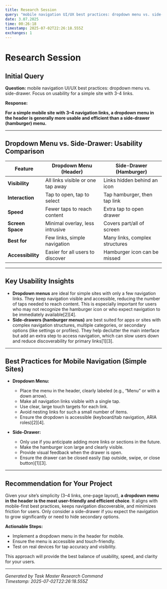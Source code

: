 ```yaml
---
title: Research Session
query: "mobile navigation UI/UX best practices: dropdown menu vs. side-drawer. Focus on usability for a simple site with 3-4 links."
date: 3.07.2025
time: 00:26:18
timestamp: 2025-07-02T22:26:18.555Z
exchanges: 1
---
```


# Research Session

## Initial Query

**Question:** mobile navigation UI/UX best practices: dropdown menu vs. side-drawer. Focus on usability for a simple site with 3-4 links.

**Response:**

**For a simple mobile site with 3–4 navigation links, a dropdown menu in the header is generally more usable and efficient than a side-drawer (hamburger) menu.**

---

## Dropdown Menu vs. Side-Drawer: Usability Comparison

| Feature                | Dropdown Menu (Header)                | Side-Drawer (Hamburger)           |
|------------------------|---------------------------------------|-----------------------------------|
| **Visibility**         | All links visible or one tap away     | Links hidden behind an icon       |
| **Interaction**        | Tap to open, tap to select            | Tap hamburger, then tap link      |
| **Speed**              | Fewer taps to reach content           | Extra tap to open drawer          |
| **Screen Space**       | Minimal overlay, less intrusive       | Covers part/all of screen         |
| **Best for**           | Few links, simple navigation          | Many links, complex structures    |
| **Accessibility**      | Easier for all users to discover      | Hamburger icon can be missed      |

---

## Key Usability Insights

- **Dropdown menus** are ideal for simple sites with only a few navigation links. They keep navigation visible and accessible, reducing the number of taps needed to reach content. This is especially important for users who may not recognize the hamburger icon or who expect navigation to be immediately available[2][4].
- **Side-drawers (hamburger menus)** are best suited for apps or sites with complex navigation structures, multiple categories, or secondary options (like settings or profiles). They help declutter the main interface but add an extra step to access navigation, which can slow users down and reduce discoverability for primary links[1][3].

---

## Best Practices for Mobile Navigation (Simple Sites)

- **Dropdown Menu:**
  - Place the menu in the header, clearly labeled (e.g., “Menu” or with a down arrow).
  - Make all navigation links visible with a single tap.
  - Use clear, large touch targets for each link.
  - Avoid nesting links for such a small number of items.
  - Ensure the dropdown is accessible (keyboard/tab navigation, ARIA roles)[2][4].

- **Side-Drawer:**
  - Only use if you anticipate adding more links or sections in the future.
  - Make the hamburger icon large and clearly visible.
  - Provide visual feedback when the drawer is open.
  - Ensure the drawer can be closed easily (tap outside, swipe, or close button)[1][3].

---

## Recommendation for Your Project

Given your site’s simplicity (3–4 links, one-page layout), **a dropdown menu in the header is the most user-friendly and efficient choice**. It aligns with mobile-first best practices, keeps navigation discoverable, and minimizes friction for users. Only consider a side-drawer if you expect the navigation to grow significantly or need to hide secondary options.

**Actionable Steps:**
- Implement a dropdown menu in the header for mobile.
- Ensure the menu is accessible and touch-friendly.
- Test on real devices for tap accuracy and visibility.

This approach will provide the best balance of usability, speed, and clarity for your users.


---

*Generated by Task Master Research Command*  
*Timestamp: 2025-07-02T22:26:18.555Z*
